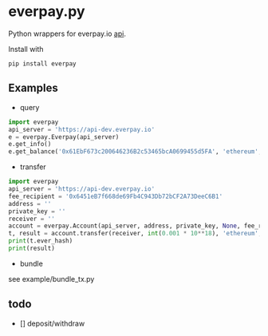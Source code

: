 # everpay.py

Python wrappers for everpay.io [api](https://docs.everpay.io/).

Install with

```
pip install everpay
```

## Examples

- query

```python
import everpay
api_server = 'https://api-dev.everpay.io'
e = everpay.Everpay(api_server)
e.get_info()
e.get_balance('0x61EbF673c200646236B2c53465bcA0699455d5FA', 'ethereum', '42', 'eth')
```

- transfer

```python
import everpay
api_server = 'https://api-dev.everpay.io'
fee_recipient = '0x6451eB7f668de69Fb4C943Db72bCF2A73DeeC6B1'
address = ''
private_key = ''
receiver = ''
account = everpay.Account(api_server, address, private_key, None, fee_recipient)
t, result = account.transfer(receiver, int(0.001 * 10**18), 'ethereum', '42', 'eth')
print(t.ever_hash)
print(result)
```

- bundle

see example/bundle_tx.py

## todo
- [] deposit/withdraw
